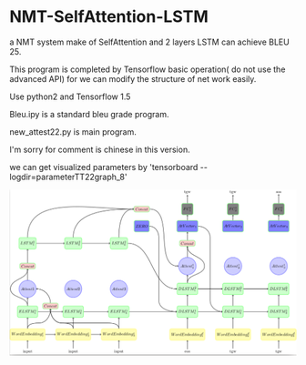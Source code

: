 # NMT-SelfAttention-LSTM

a NMT system make of SelfAttention and 2 layers LSTM can achieve BLEU 25.

This program is completed by Tensorflow basic operation( do not use the advanced API) for we can modify the structure of net work easily.

Use python2 and Tensorflow 1.5 

Bleu.ipy is a standard bleu grade program.

new_attest22.py is main program.

I'm sorry for comment is chinese in this version.

we can get visualized parameters by 'tensorboard --logdir=parameterTT22graph_8' 

![Image text](https://raw.githubusercontent.com/OuAzusaKou/NMT-SelfAttention-LSTM/master/img-folder/Std_Attention.png)
